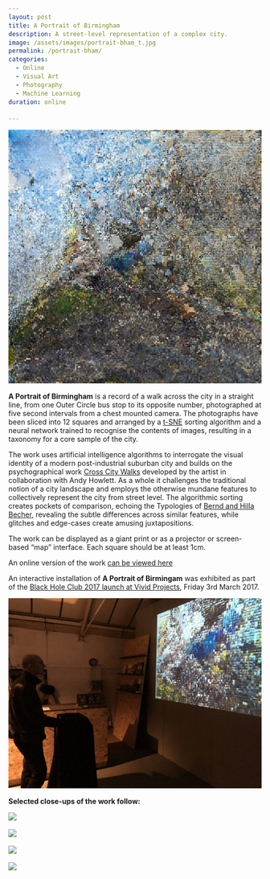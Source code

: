 ```yaml
---
layout: post
title: A Portrait of Birmingham
description: A street-level representation of a complex city.
image: /assets/images/portrait-bham_t.jpg
permalink: /portrait-bham/
categories:
  - Online
  - Visual Art
  - Photography
  - Machine Learning
duration: online

---
```


![](/assets/images/portrait-bham.jpg)

**A Portrait of Birmingham** is a record of a walk across the city in a straight line, from one Outer Circle bus stop to its opposite number, photographed at five second intervals from a chest mounted camera. The photographs have been sliced into 12 squares and arranged by a [t-SNE](https://en.wikipedia.org/wiki/T-distributed_stochastic_neighbor_embedding) sorting algorithm and a neural network trained to recognise the contents of images, resulting in a taxonomy for a core sample of the city.

The work uses artificial intelligence algorithms to interrogate the visual identity of a modern post-industrial suburban city and builds on the psychographical work [Cross City Walks](http://xcw.org.uk) developed by the artist in collaboration with Andy Howlett. As a whole it challenges the traditional notion of a city landscape and employs the otherwise mundane features to collectively represent the city from street level. The algorithmic sorting creates pockets of comparison, echoing the Typologies of [Bernd and Hilla Becher](http://www.tate.org.uk/art/artists/bernd-becher-and-hilla-becher-718), revealing the subtle differences across similar features, while glitches and edge-cases create amusing juxtapositions. 

The work can be displayed as a giant print or as a projector or screen-based “map” interface. Each square should be at least 1cm.

An online version of the work [can be viewed here](https://peteash10.github.io/tsne-xcw2/) 

An interactive installation of **A Portrait of Birmingam** was exhibited as part of the [Black Hole Club 2017 launch at Vivid Projects](http://www.vividprojects.org.uk/programme/black-hole-club-launch/), Friday 3rd March 2017. 

![](/assets/images/peteashton_2017-Mar-03.jpg)


**Selected close-ups of the work follow:**

![](https://raw.githubusercontent.com/peteash10/forty-jekyll-theme/gh-pages/assets/images/xcwtsne-1.jpg)

![](https://raw.githubusercontent.com/peteash10/forty-jekyll-theme/gh-pages/assets/images/xcwtsne-2.jpg)

![](https://raw.githubusercontent.com/peteash10/forty-jekyll-theme/gh-pages/assets/images/xcwtsne-3.jpg)

![](https://raw.githubusercontent.com/peteash10/forty-jekyll-theme/gh-pages/assets/images/xcwtsne-4.jpg)

